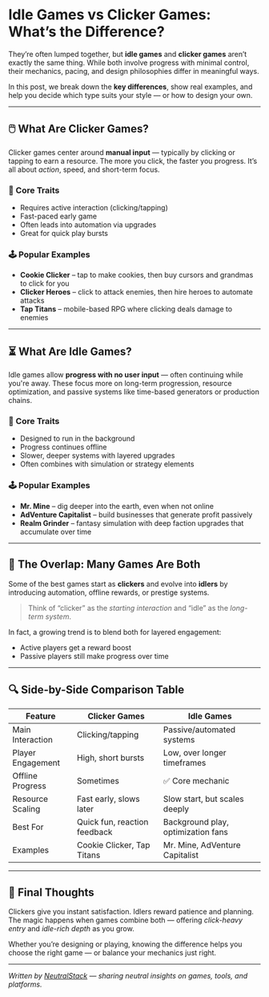 # Idle Games vs Clicker Games: What’s the Difference?

They’re often lumped together, but **idle games** and **clicker games** aren’t exactly the same thing. While both involve progress with minimal control, their mechanics, pacing, and design philosophies differ in meaningful ways.

In this post, we break down the **key differences**, show real examples, and help you decide which type suits your style — or how to design your own.

---

## 🖱️ What Are Clicker Games?

Clicker games center around **manual input** — typically by clicking or tapping to earn a resource. The more you click, the faster you progress. It’s all about *action*, speed, and short-term focus.

### 🔹 Core Traits
- Requires active interaction (clicking/tapping)
- Fast-paced early game
- Often leads into automation via upgrades
- Great for quick play bursts

### 🕹️ Popular Examples
- **Cookie Clicker** – tap to make cookies, then buy cursors and grandmas to click for you
- **Clicker Heroes** – click to attack enemies, then hire heroes to automate attacks
- **Tap Titans** – mobile-based RPG where clicking deals damage to enemies

---

## ⏳ What Are Idle Games?

Idle games allow **progress with no user input** — often continuing while you're away. These focus more on long-term progression, resource optimization, and passive systems like time-based generators or production chains.

### 🔹 Core Traits
- Designed to run in the background
- Progress continues offline
- Slower, deeper systems with layered upgrades
- Often combines with simulation or strategy elements

### 🕹️ Popular Examples
- **Mr. Mine** – dig deeper into the earth, even when not online
- **AdVenture Capitalist** – build businesses that generate profit passively
- **Realm Grinder** – fantasy simulation with deep faction upgrades that accumulate over time

---

## 🔄 The Overlap: Many Games Are Both

Some of the best games start as **clickers** and evolve into **idlers** by introducing automation, offline rewards, or prestige systems.

> Think of “clicker” as the *starting interaction* and “idle” as the *long-term system*.

In fact, a growing trend is to blend both for layered engagement:
- Active players get a reward boost
- Passive players still make progress over time

---

## 🔍 Side-by-Side Comparison Table

| Feature               | Clicker Games                  | Idle Games                         |
|-----------------------|--------------------------------|------------------------------------|
| Main Interaction      | Clicking/tapping               | Passive/automated systems          |
| Player Engagement     | High, short bursts             | Low, over longer timeframes        |
| Offline Progress      | Sometimes                      | ✅ Core mechanic                    |
| Resource Scaling      | Fast early, slows later        | Slow start, but scales deeply      |
| Best For              | Quick fun, reaction feedback   | Background play, optimization fans |
| Examples              | Cookie Clicker, Tap Titans     | Mr. Mine, AdVenture Capitalist     |

---

## 🎯 Final Thoughts

Clickers give you instant satisfaction. Idlers reward patience and planning. The magic happens when games combine both — offering *click-heavy entry* and *idle-rich depth* as you grow.

Whether you’re designing or playing, knowing the difference helps you choose the right game — or balance your mechanics just right.

---

*Written by [NeutralStack](https://github.com/neutralstack) — sharing neutral insights on games, tools, and platforms.*
